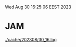 Wed Aug 30 16:25:06 EEST 2023
# JAM
<a href='./cache/202308/30_16.log'>./cache/202308/30_16.log</a>
